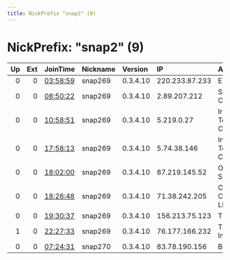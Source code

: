 ```yaml
---
title: NickPrefix "snap2" (9)
---
```


# NickPrefix: "snap2" (9)

|   Up |   Ext | JoinTime                                                                                            | Nickname   | Version   | IP             | AS                                 | CC   |   ORp |   Dirp | OS    | Contact   |   eFamMembers |
|-----:|------:|:----------------------------------------------------------------------------------------------------|:-----------|:----------|:---------------|:-----------------------------------|:-----|------:|-------:|:------|:----------|--------------:|
|    0 |     0 | [03:58:59](https://metrics.torproject.org/rs.html#details/B560F7F3D3A2F44AF9D2D825C1D5262CC600E2D6) | snap269    | 0.3.4.10  | 220.233.87.233 | Exetel Pty Ltd                     | au   | 39171 |      0 | Linux | None      |             1 |
|    0 |     0 | [08:50:22](https://metrics.torproject.org/rs.html#details/41F8705C4E7E9AE29A548D912D5CD13D6C8A9E3F) | snap269    | 0.3.4.10  | 2.89.207.212   | Saudi Telecom Company JSC          | sa   | 41637 |      0 | Linux | None      |             1 |
|    0 |     0 | [10:58:51](https://metrics.torproject.org/rs.html#details/6143093BBB989452DA953DF758EBF09F10F72974) | snap269    | 0.3.4.10  | 5.219.0.27     | Iran Telecommunication Company PJS | ir   | 35717 |      0 | Linux | None      |             1 |
|    0 |     0 | [17:58:13](https://metrics.torproject.org/rs.html#details/BD6DB780DD012D23E030E5B976952A653ABA7BE6) | snap269    | 0.3.4.10  | 5.74.38.146    | Information Technology Company ITC | ir   | 45963 |      0 | Linux | None      |             1 |
|    0 |     0 | [18:02:00](https://metrics.torproject.org/rs.html#details/1340AA209BEF4971D68DC0A81D8825E62F9C4BF8) | snap269    | 0.3.4.10  | 87.219.145.52  | Orange Espagne SA                  | es   | 33365 |      0 | Linux | None      |             1 |
|    0 |     0 | [18:26:48](https://metrics.torproject.org/rs.html#details/7B4D0B53557B819232FBF1D720632669C6A9424A) | snap269    | 0.3.4.10  | 71.38.242.205  | CenturyLink Communications, LLC    | us   | 41639 |      0 | Linux | None      |             1 |
|    0 |     0 | [19:30:37](https://metrics.torproject.org/rs.html#details/F77070FEA324FE55FC84B9F5F4D9528EE1D6AC76) | snap269    | 0.3.4.10  | 156.213.75.123 | TE-AS                              | eg   | 32907 |      0 | Linux | None      |             1 |
|    1 |     0 | [22:27:33](https://metrics.torproject.org/rs.html#details/B3656CD3026699E2EF9A9E7B30F6408D3684286F) | snap269    | 0.3.4.10  | 76.177.166.232 | Time Warner Cable Internet LLC     | us   | 45257 |      0 | Linux | None      |             1 |
|    0 |     0 | [07:24:31](https://metrics.torproject.org/rs.html#details/57DA10997147D3C2B06633E4D316D5B04D42FEAF) | snap270    | 0.3.4.10  | 83.78.190.156  | Bluewin                            | ch   | 39995 |      0 | Linux | None      |             1 |
